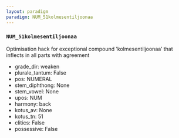 ```yaml
---
layout: paradigm
paradigm: NUM_51kolmesentiljoonaa
---
```

### ` NUM_51kolmesentiljoonaa `

Optimisation hack for exceptional compound ’kolmesentiljoonaa’ that inflects in all parts with agreement
* grade_dir: weaken
* plurale_tantum: False
* pos: NUMERAL
* stem_diphthong: None
* stem_vowel: None
* upos: NUM
* harmony: back
* kotus_av: None
* kotus_tn: 51
* clitics: False
* possessive: False
